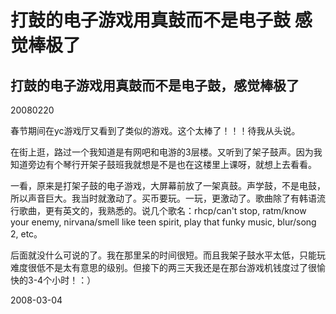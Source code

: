 # 打鼓的电子游戏用真鼓而不是电子鼓 感觉棒极了

## 打鼓的电子游戏用真鼓而不是电子鼓，感觉棒极了
20080220

春节期间在yc游戏厅又看到了类似的游戏。这个太棒了！！！待我从头说。

在街上逛，路过一个我知道是有网吧和电游的3层楼。又听到了架子鼓声。因为我知道旁边有个琴行开架子鼓班我就想是不是也在这楼里上课呀，就想上去看看。

一看，原来是打架子鼓的电子游戏，大屏幕前放了一架真鼓。声学鼓，不是电鼓，所以声音巨大。我当时就激动了。买币要玩。一玩，更激动了。歌曲除了有韩语流行歌曲，更有英文的，我熟悉的。说几个歌名：rhcp/can't stop, ratm/know your enemy, nirvana/smell like teen spirit, play that funky music, blur/song 2, etc。

后面就没什么可说的了。我在那里呆的时间很短。而且我架子鼓水平太低，只能玩难度很低不是太有意思的级别。但接下的两三天我还是在那台游戏机钱度过了很愉快的3-4个小时！：）


2008-03-04